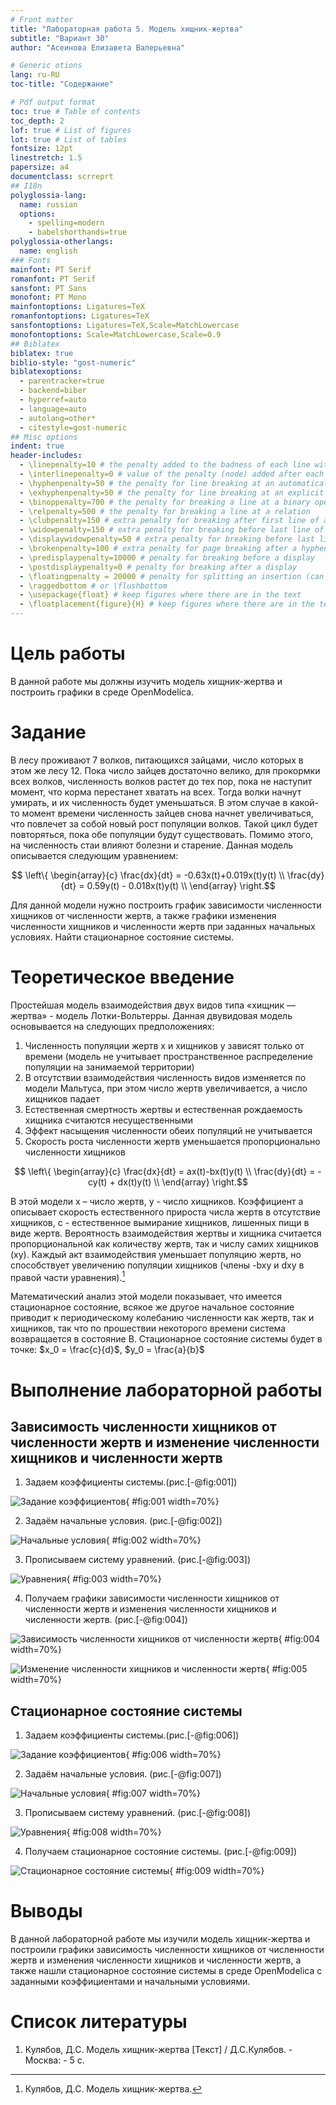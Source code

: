 ```yaml
---
# Front matter
title: "Лабораторная работа 5. Модель хищник-жертва"
subtitle: "Вариант 30"
author: "Асеинова Елизавета Валерьевна"

# Generic otions
lang: ru-RU
toc-title: "Содержание"

# Pdf output format
toc: true # Table of contents
toc_depth: 2
lof: true # List of figures
lot: true # List of tables
fontsize: 12pt
linestretch: 1.5
papersize: a4
documentclass: scrreprt
## I18n
polyglossia-lang:
  name: russian
  options:
	- spelling=modern
	- babelshorthands=true
polyglossia-otherlangs:
  name: english
### Fonts
mainfont: PT Serif
romanfont: PT Serif
sansfont: PT Sans
monofont: PT Mono
mainfontoptions: Ligatures=TeX
romanfontoptions: Ligatures=TeX
sansfontoptions: Ligatures=TeX,Scale=MatchLowercase
monofontoptions: Scale=MatchLowercase,Scale=0.9
## Biblatex
biblatex: true
biblio-style: "gost-numeric"
biblatexoptions:
  - parentracker=true
  - backend=biber
  - hyperref=auto
  - language=auto
  - autolang=other*
  - citestyle=gost-numeric
## Misc options
indent: true
header-includes:
  - \linepenalty=10 # the penalty added to the badness of each line within a paragraph (no associated penalty node) Increasing the value makes tex try to have fewer lines in the paragraph.
  - \interlinepenalty=0 # value of the penalty (node) added after each line of a paragraph.
  - \hyphenpenalty=50 # the penalty for line breaking at an automatically inserted hyphen
  - \exhyphenpenalty=50 # the penalty for line breaking at an explicit hyphen
  - \binoppenalty=700 # the penalty for breaking a line at a binary operator
  - \relpenalty=500 # the penalty for breaking a line at a relation
  - \clubpenalty=150 # extra penalty for breaking after first line of a paragraph
  - \widowpenalty=150 # extra penalty for breaking before last line of a paragraph
  - \displaywidowpenalty=50 # extra penalty for breaking before last line before a display math
  - \brokenpenalty=100 # extra penalty for page breaking after a hyphenated line
  - \predisplaypenalty=10000 # penalty for breaking before a display
  - \postdisplaypenalty=0 # penalty for breaking after a display
  - \floatingpenalty = 20000 # penalty for splitting an insertion (can only be split footnote in standard LaTeX)
  - \raggedbottom # or \flushbottom
  - \usepackage{float} # keep figures where there are in the text
  - \floatplacement{figure}{H} # keep figures where there are in the text
---
```


# Цель работы

В данной работе мы должны изучить модель хищник-жертва и построить графики в среде OpenModelica.

# Задание
В лесу проживают 7  волков, питающихся зайцами, число которых в этом же лесу 12. Пока число зайцев достаточно велико, для прокормки всех волков, численность волков растет до тех пор, пока не наступит момент, что корма перестанет хватать на всех. Тогда волки начнут умирать, и их численность будет уменьшаться. В этом случае в какой-то момент времени численность зайцев снова начнет увеличиваться, что повлечет за собой новый рост популяции волков. Такой цикл будет повторяться, пока обе популяции будут существовать. Помимо этого, на численность стаи влияют болезни и старение. Данная модель описывается следующим уравнением:

$$ \left\{
\begin{array}{c}
\frac{dx}{dt} = -0.63x(t)+0.019x(t)y(t) \\
\frac{dy}{dt} = 0.59y(t) - 0.018x(t)y(t) \\
\end{array}
\right.$$

Для данной модели нужно построить график зависимости численности хищников от численности жертв, а также графики изменения численности хищников и численности жертв при заданных начальных условиях. Найти стационарное
состояние системы.

# Теоретическое введение
Простейшая модель взаимодействия двух видов типа «хищник — жертва» - модель Лотки-Вольтерры. Данная двувидовая модель основывается на следующих предположениях:
1. Численность популяции жертв x и хищников y зависят только от времени (модель не учитывает пространственное распределение популяции на занимаемой территории)
2. В отсутствии взаимодействия численность видов изменяется по модели Мальтуса, при этом число жертв увеличивается, а число хищников падает
3. Естественная смертность жертвы и естественная рождаемость хищника считаются несущественными
4. Эффект насыщения численности обеих популяций не учитывается
5. Скорость роста численности жертв уменьшается пропорционально численности хищников

$$ \left\{
\begin{array}{c}
\frac{dx}{dt} = ax(t)-bx(t)y(t) \\
\frac{dy}{dt} = -cy(t) + dx(t)y(t) \\
\end{array}
\right.$$

В этой модели x – число жертв, y - число хищников. Коэффициент a описывает скорость естественного прироста числа жертв в отсутствие хищников, с - естественное вымирание хищников, лишенных пищи в виде жертв. Вероятность
взаимодействия жертвы и хищника считается пропорциональной как количеству жертв, так и числу самих хищников (xy). Каждый акт взаимодействия уменьшает популяцию жертв, но способствует увеличению популяции хищников (члены -bxy и dxy в правой части уравнения).[^1]

Математический анализ этой  модели показывает, что имеется
стационарное состояние, всякое же другое начальное состояние
приводит к периодическому колебанию численности как жертв, так и хищников, так что по прошествии некоторого времени система возвращается в состояние B.
Стационарное состояние системы будет в точке: $x_0 = \frac{c}{d}$, $y_0 = \frac{a}{b}$


# Выполнение лабораторной работы

## Зависимость численности хищников от численности жертв и изменение численности хищников и численности жертв 

1. Задаем коэффициенты системы.(риc.[-@fig:001])

![Задание коэффициентов](screens/1.png){ #fig:001 width=70%}

2. Задаём начальные условия. (риc.[-@fig:002])

![Начальные условия](screens/2.png){ #fig:002 width=70%}

3. Прописываем систему уравнений. (риc.[-@fig:003])

![Уравнения](screens/3.png){ #fig:003 width=70%}

4. Получаем графики зависимости численности хищников от численности жертв и изменения численности хищников и численности жертв. (риc.[-@fig:004])

![Зависимость численности хищников от численности жертв](screens/5.png){ #fig:004 width=70%}

![Изменение численности хищников и численности жертв](screens/4.png){ #fig:005 width=70%}

## Стационарное состояние системы

1. Задаем коэффициенты системы.(риc.[-@fig:006])

![Задание коэффициентов](screens/1.png){ #fig:006 width=70%}

2. Задаём начальные условия. (риc.[-@fig:007])

![Начальные условия](screens/6.png){ #fig:007 width=70%}

3. Прописываем систему уравнений. (риc.[-@fig:008])

![Уравнения](screens/3.png){ #fig:008 width=70%}

4. Получаем стационарное состояние системы. (риc.[-@fig:009])

![Стационарное состояние системы](screens/7.png){ #fig:009 width=70%}


# Выводы 

В данной лабораторной работе мы изучили модель хищник-жертва и построили графики зависимость численности хищников от численности жертв и изменения численности хищников и численности жертв, а также нашли стационарное состояние системы в среде OpenModelica с заданными коэффициентами и начальными условиями.

# Список литературы

1. Кулябов, Д.С. Модель хищник-жертва [Текст] / Д.С.Кулябов. - Москва: - 5 с.

[^1]: Кулябов, Д.С. Модель хищник-жертва.